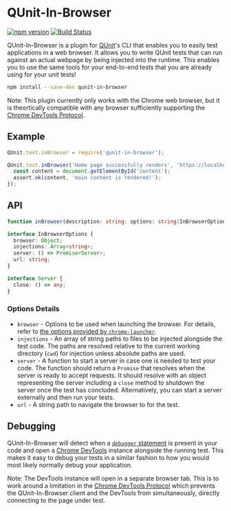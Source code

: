 # QUnit-In-Browser

[![npm version](https://badge.fury.io/js/qunit-in-browser.svg)](https://www.npmjs.com/package/qunit-in-browser)
[![Build Status](https://travis-ci.org/trentmwillis/qunit-in-browser.svg?branch=master)](https://travis-ci.org/trentmwillis/qunit-in-browser)

QUnit-In-Browser is a plugin for [QUnit](http://qunitjs.com/)'s CLI that enables you to easily test applications in a web browser. It allows you to write QUnit tests that can run against an actual webpage by being injected into the runtime. This enables you to use the same tools for your end-to-end tests that you are already using for your unit tests!

```bash
npm install --save-dev qunit-in-browser
```

Note: This plugin currently only works with the Chrome web browser, but it is theortically compatible with any browser sufficiently supporting the [Chrome DevTools Protocol](https://chromedevtools.github.io/devtools-protocol/).

## Example

```js
QUnit.test.inBrowser = require('qunit-in-browser');

QUnit.test.inBrowser('Home page successfully renders', 'https://localhost:8000/', function(assert) {
  const content = document.getElementById('content');
  assert.ok(content, 'main content is rendered!');
});
```

## API

```ts
function inBrowser(description: string; options: string|InBrowserOptions; test: function);
```

```ts
interface InBrowserOptions {
  browser: Object;
  injections: Array<string>;
  server: () => Promise<Server>;
  url: string;
}

interface Server {
  close: () => any;
}
```

### Options Details

* `browser` - Options to be used when launching the browser. For details, refer to [the options provided by `chrome-launcher`](https://www.npmjs.com/package/chrome-launcher#launchopts).
* `injections` - An array of string paths to files to be injected alongside the test code. The paths are resolved relative to the current working directory (`cwd`) for injection unless absolute paths are used.
* `server` - A function to start a server in case one is needed to test your code. The function should return a `Promise` that resolves when the server is ready to accept requests. It should resolve with an object representing the server including a `close` method to shutdown the server once the test has concluded. Alternatively, you can start a server externally and then run your tests.
* `url` - A string path to navigate the browser to for the test.

## Debugging

QUnit-In-Browser will detect when a [`debugger` statement](https://developer.mozilla.org/en-US/docs/Web/JavaScript/Reference/Statements/debugger) is present in your code and open a [Chrome DevTools](https://developers.google.com/web/tools/chrome-devtools/) instance alongside the running test. This makes it easy to debug your tests in a similar fashion to how you would most likely normally debug your application.

Note: The DevTools instance will open in a separate browser tab. This is to work around a limitation in the [Chrome DevTools Protocol](https://chromedevtools.github.io/devtools-protocol/#simultaneous) which prevents the QUnit-In-Browser client and the DevTools from simultaneously, directly connecting to the page under test.
